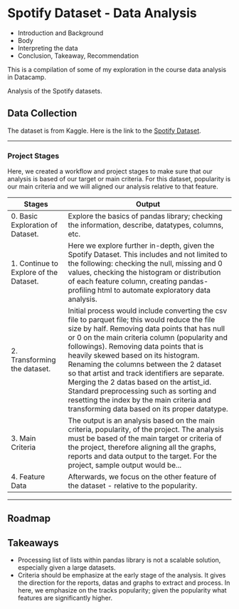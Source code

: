 # Spotify Dataset - Data Analysis

- Introduction and Background
- Body
- Interpreting the data
- Conclusion, Takeaway, Recommendation



This is a compilation of some of my exploration in the course data analysis in Datacamp.

Analysis of the Spotify datasets.

## Data Collection

The dataset is from Kaggle. Here is the link to the [Spotify Dataset](https://www.kaggle.com/datasets/lehaknarnauli/spotify-datasets).

---

### Project Stages

Here, we created a workflow and project stages to make sure that our analysis is based of our target or main criteria. For this dataset, popularity is our main criteria and we will aligned our analysis relative to that feature.

| Stages | Output |
|---|---|
| 0. Basic Exploration of Dataset. | Explore the basics of pandas library; checking the information, describe, datatypes, columns, etc. |
| 1. Continue to Explore of the Dataset. | Here we explore further in-depth, given the Spotify Dataset. This includes and not limited to the following: checking the null, missing and 0 values, checking the histogram or distribution of each feature column, creating pandas-profiling html to automate exploratory data analysis.  |
| 2. Transforming the dataset. | Initial process would include converting the csv file to parquet file; this would reduce the file size by half. Removing data points that has null or 0 on the main criteria column (popularity and followings). Removing data points that is heavily skewed based on its histogram. Renaming the columns between the 2 dataset so that artist and track identifiers are separate. Merging the 2 datas based on the artist_id. Standard preprocessing such as sorting and resetting the index by the main criteria and transforming data based on its proper datatype. |
| 3. Main Criteria | The output is an analysis based on the main criteria, popularity, of the project. The analysis must be based of the main target or criteria of the project, therefore aligning all the graphs, reports and data output to the target. For the project, sample output would be... |
| 4. Feature Data | Afterwards, we focus on the other feature of the dataset - relative to the popularity. |

---
## Roadmap


## Takeaways
- Processing list of lists within pandas library is not a scalable solution, especially given a large datasets.
- Criteria should be emphasize at the early stage of the analysis. It gives the direction for the reports, datas and graphs to extract and process. In here, we emphasize on the tracks popularity; given the popularity what features are significantly higher.